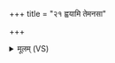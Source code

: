 +++
title = "२१ ह्वयामि तेमनसा"

+++
<details><summary>मूलम् (VS)</summary>

ह्वया॑मि ते॒मन॑सा॒ मन॑ इ॒हेमान्गृ॒हाँ उप॑ जुजुषा॒ण एहि॑।  
सं ग॑च्छस्व पि॒तृभिः॒ सं य॒मेन॑स्यो॒नास्त्वा॒ वाता॒ उप॑ वान्तु श॒ग्माः ॥
</details>